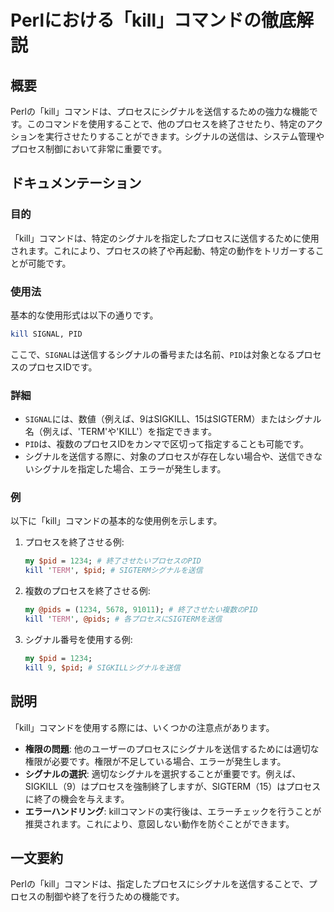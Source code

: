 <!--
Meta Description: # Perlにおける「kill」コマンドの徹底解説 ## 概要 Perlの「kill」コマンドは、プロセスにシグナルを送信するための強力な機能です。このコマンドを使用することで、他のプロセスを終了させたり、特定のアクションを実行させたりすることができます。シグナルの送信は、システム管理やプロセス制御...
Meta Keywords: kill, pid, perl, コマンドは, signal
-->

# Perlにおける「kill」コマンドの徹底解説

## 概要
Perlの「kill」コマンドは、プロセスにシグナルを送信するための強力な機能です。このコマンドを使用することで、他のプロセスを終了させたり、特定のアクションを実行させたりすることができます。シグナルの送信は、システム管理やプロセス制御において非常に重要です。

## ドキュメンテーション
### 目的
「kill」コマンドは、特定のシグナルを指定したプロセスに送信するために使用されます。これにより、プロセスの終了や再起動、特定の動作をトリガーすることが可能です。

### 使用法
基本的な使用形式は以下の通りです。

```perl
kill SIGNAL, PID
```

ここで、`SIGNAL`は送信するシグナルの番号または名前、`PID`は対象となるプロセスのプロセスIDです。

### 詳細
- `SIGNAL`には、数値（例えば、9はSIGKILL、15はSIGTERM）またはシグナル名（例えば、'TERM'や'KILL'）を指定できます。
- `PID`は、複数のプロセスIDをカンマで区切って指定することも可能です。
- シグナルを送信する際に、対象のプロセスが存在しない場合や、送信できないシグナルを指定した場合、エラーが発生します。

### 例
以下に「kill」コマンドの基本的な使用例を示します。

1. プロセスを終了させる例:
   ```perl
   my $pid = 1234; # 終了させたいプロセスのPID
   kill 'TERM', $pid; # SIGTERMシグナルを送信
   ```

2. 複数のプロセスを終了させる例:
   ```perl
   my @pids = (1234, 5678, 91011); # 終了させたい複数のPID
   kill 'TERM', @pids; # 各プロセスにSIGTERMを送信
   ```

3. シグナル番号を使用する例:
   ```perl
   my $pid = 1234;
   kill 9, $pid; # SIGKILLシグナルを送信
   ```

## 説明
「kill」コマンドを使用する際には、いくつかの注意点があります。

- **権限の問題**: 他のユーザーのプロセスにシグナルを送信するためには適切な権限が必要です。権限が不足している場合、エラーが発生します。
- **シグナルの選択**: 適切なシグナルを選択することが重要です。例えば、SIGKILL（9）はプロセスを強制終了しますが、SIGTERM（15）はプロセスに終了の機会を与えます。
- **エラーハンドリング**: killコマンドの実行後は、エラーチェックを行うことが推奨されます。これにより、意図しない動作を防ぐことができます。

## 一文要約
Perlの「kill」コマンドは、指定したプロセスにシグナルを送信することで、プロセスの制御や終了を行うための機能です。